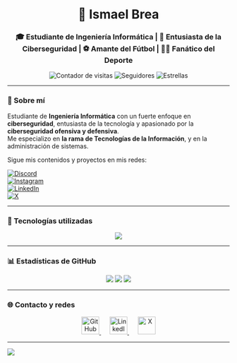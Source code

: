 <h1 align="center">🐧 Ismael Brea</h1>
<h3 align="center">🎓 Estudiante de Ingeniería Informática | 🔐 Entusiasta de la Ciberseguridad | ⚽ Amante del Fútbol | 🏋️‍♂️ Fanático del Deporte</h3>

<p align="center">
  <img src="https://komarev.com/ghpvc/?username=IsmaelBrea&label=Visitas+al+perfil&color=f0db4f&style=flat-square" alt="Contador de visitas"/>
  <img src="https://img.shields.io/github/followers/IsmaelBrea?label=Seguidores&style=flat-square&color=f0db4f" alt="Seguidores"/>
  <img src="https://img.shields.io/github/stars/IsmaelBrea?label=Estrellas&style=flat-square&color=f0db4f" alt="Estrellas"/>
</p>

---

### 🧠 Sobre mí

Estudiante de **Ingeniería Informática** con un fuerte enfoque en **ciberseguridad**, entusiasta de la tecnología y apasionado por la **ciberseguridad ofensiva y defensiva**.  
Me especializo en **la rama de Tecnologías de la Información**, y en la administración de sistemas.
  
Sigue mis contenidos y proyectos en mis redes: 

[![Discord](https://img.shields.io/badge/Discord-%237289DA.svg?logo=discord&logoColor=white)](https://discord.gg/Ismabrea#4541)  
[![Instagram](https://img.shields.io/badge/Instagram-%23E4405F.svg?logo=Instagram&logoColor=white)](https://instagram.com/ismabrea_)  
[![LinkedIn](https://img.shields.io/badge/LinkedIn-%230077B5.svg?logo=linkedin&logoColor=white)](https://www.linkedin.com/in/ismael-brea-a05761312?utm_source=share&utm_campaign=share_via&utm_content=profile&utm_medium=android_app)  
[![X](https://img.shields.io/badge/X-black.svg?logo=X&logoColor=white)](https://x.com/ismabrea)

---

### 🔧 Tecnologías utilizadas

<p align="center">
  <img src="https://skillicons.dev/icons?i=c,ocaml,java,aws,flutter,oracle,apache,powershell,python,git,packettracer,sql" />
</p>

---

### 📊 Estadísticas de GitHub

<p align="center">
  <img src="https://skillicons.dev/icons?i=c,ocaml,java,aws,flutter,oracle,apache,powershell,python,git" />
  <img src="https://skillicons.dev/icons?i=sql" />
  <img src="https://img.shields.io/badge/Cisco%20Packet%20Tracer-0A4E3E?style=for-the-badge&logo=cisco&logoColor=white" />
</p>

---

### 🌐 Contacto y redes

<p align="center">
  <a href="https://github.com/IsmaelBrea" target="_blank" title="GitHub">
    <img src="https://img.icons8.com/ios-glyphs/50/f0db4f/github.png" width="40" height="40" alt="GitHub"/>
  </a>
  &nbsp;&nbsp;&nbsp;&nbsp;
  <a href="https://www.linkedin.com/in/ismael-brea-a05761312?utm_source=share&utm_campaign=share_via&utm_content=profile&utm_medium=android_app" target="_blank" title="LinkedIn">
    <img src="https://img.icons8.com/ios-filled/50/f0db4f/linkedin.png" width="40" height="40" alt="LinkedIn"/>
  </a>
  &nbsp;&nbsp;&nbsp;&nbsp;
  <a href="https://x.com/ismabrea" target="_blank" title="X">
    <img src="https://img.icons8.com/ios-filled/50/f0db4f/x.png" width="40" height="40" alt="X"/>
  </a>
</p>

---

[![](https://visitcount.itsvg.in/api?id=IsmaelBrea&icon=0&color=0)](https://visitcount.itsvg.in)

